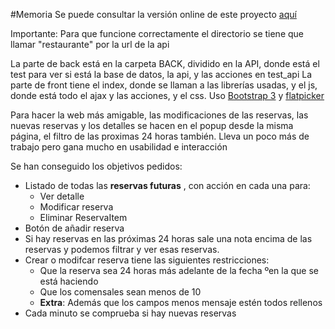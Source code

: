 #Memoria
Se puede consultar la versión online de este proyecto [aquí](http://meland.es/restaurante/front/)

Importante: Para que funcione correctamente el directorio se tiene que llamar "restaurante" por la url de la api

La parte de back está en la carpeta BACK, dividido en la API, donde está el test para ver si está la base de datos, la api, y las acciones en test_api
La parte de front tiene el index, donde se llaman a las librerías usadas, y el js, donde está todo el ajax y las acciones, y el css. 
Uso [Bootstrap 3](https://getbootstrap.com/docs/3.4/) y [flatpicker](https://flatpickr.js.org/)

Para hacer la web más amigable, las modificaciones de las reservas, las nuevas reservas y los detalles se hacen en el popup desde la misma página, el filtro de las proximas 24 horas también. 
Lleva un poco más de trabajo pero gana mucho en usabilidad e interacción 

Se han conseguido los objetivos pedidos:
* Listado de todas las **reservas futuras** , con acción en cada una para:
    * Ver detalle
    * Modificar reserva
    * Eliminar ReservaItem
* Botón de añadir reserva
* Si hay reservas en las próximas 24 horas sale una nota encima de las reservas y podemos filtrar y ver esas reservas.
* Crear o modifcar reserva tiene las siguientes restricciones:
    * Que la reserva sea 24 horas más adelante de la fecha ºen la que se está haciendo
    * Que los comensales sean menos de 10
    * **Extra**: Además que los campos menos mensaje estén todos rellenos
* Cada minuto se comprueba si hay nuevas reservas

